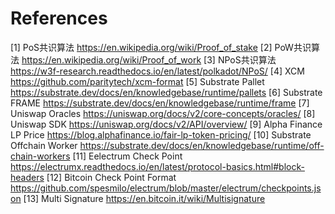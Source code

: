 # References

[1] PoS共识算法 <https://en.wikipedia.org/wiki/Proof_of_stake>
[2] PoW共识算法 <https://en.wikipedia.org/wiki/Proof_of_work>
[3] NPoS共识算法 <https://w3f-research.readthedocs.io/en/latest/polkadot/NPoS/>
[4] XCM <https://github.com/paritytech/xcm-format>
[5] Substrate Pallet <https://substrate.dev/docs/en/knowledgebase/runtime/pallets>
[6] Substrate FRAME <https://substrate.dev/docs/en/knowledgebase/runtime/frame>
[7] Uniswap Oracles <https://uniswap.org/docs/v2/core-concepts/oracles/>
[8] Uniswap SDK <https://uniswap.org/docs/v2/API/overview/>
[9] Alpha Finance LP Price <https://blog.alphafinance.io/fair-lp-token-pricing/>
[10] Substrate Offchain Worker <https://substrate.dev/docs/en/knowledgebase/runtime/off-chain-workers>
[11] Eelectrum Check Point <https://electrumx.readthedocs.io/en/latest/protocol-basics.html#block-headers>
[12] Bitcoin Check Point Format <https://github.com/spesmilo/electrum/blob/master/electrum/checkpoints.json>
[13] Multi Signature <https://en.bitcoin.it/wiki/Multisignature>

